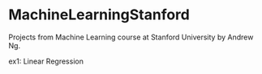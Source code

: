 # MachineLearningStanford
Projects from Machine Learning course at Stanford University by Andrew Ng.

ex1: Linear Regression